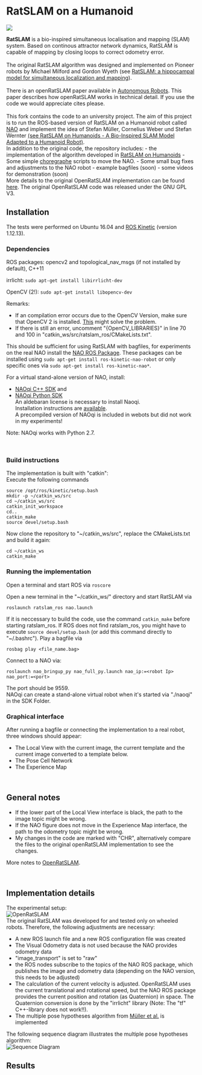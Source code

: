 # RatSLAM on a Humanoid

<img src='https://wiki.qut.edu.au/download/attachments/104094381/logo_sml.jpg?version=1&modificationDate=1338441816000'>

<b>RatSLAM</b> is a bio-inspired simultaneous localisation and mapping (SLAM) system. Based on continous attractor network dynamics, RatSLAM is capable of mapping by closing loops to correct odometry error.<br>
<br>
The original RatSLAM algorithm was designed and implemented on Pioneer robots by Michael Milford and Gordon Wyeth (see <a href='http://eprints.qut.edu.au/37593/1/c37593.pdf'>RatSLAM: a hippocampal model for simultaneous localization and mapping</a>).<br>
<br>
There is an openRatSLAM paper available in <a href='http://www.springerlink.com/openurl.asp?genre=article&id=doi:10.1007/s10514-012-9317-9'>Autonomous Robots</a>. This paper describes how openRatSLAM works in technical detail.  If you use the code we would appreciate cites please.<br>
<br>
This fork contains the code to an university project.
The aim of this project is to run the ROS-based version of RatSLAM on a Humanoid robot called [NAO](https://www.softbankrobotics.com/emea/en/nao) and implement the idea of Stefan Müller, Cornelius Weber und Stefan Wernter [(see RatSLAM on Humanoids - A Bio-Inspired SLAM Model Adapted to a Humanoid Robot)](https://pdfs.semanticscholar.org/f660/8cfde283e07c8e634f9493df654356aa69a8.pdf).
<br>
In addition to the original code, the repository includes:
	- the implementation of the algorithm developed in [RatSLAM on Humanoids](https://pdfs.semanticscholar.org/f660/8cfde283e07c8e634f9493df654356aa69a8.pdf)
	- Some simple [choregraphe](http://doc.aldebaran.com/1-14/software/choregraphe/choregraphe_overview.html) scripts to move the NAO.
	- Some small bug fixes and adjustments to the NAO robot
	- example bagfiles (soon)
	- some videos for demonstration (soon)
<br>
More details to the original OpenRatSLAM implementation can be found [here](https://github.com/davidmball/ratslam/blob/wiki/RatSLAMROS.md).
The original OpenRatSLAM code was released under the GNU GPL V3.


## Installation
The tests were performed on Ubuntu 16.04 and [ROS Kinetic](http://wiki.ros.org/kinetic/Installation/Ubuntu) (version 1.12.13).

### Dependencies
ROS packages: opencv2 and topological_nav_msgs (if not installed by default), C++11

irrlicht:  ```sudo apt-get install libirrlicht-dev```

OpenCV (2!):  ```sudo apt-get install libopencv-dev``` <br>

Remarks:
 - If an compilation error occurs due to the OpenCV Version, make sure that OpenCV 2 is installed. [This](https://gist.github.com/arthurbeggs/06df46af94af7f261513934e56103b30) might solve the problem.
- If there is still an error, uncomment "{OpenCV_LIBRARIES}" in line 70 and 100 in "catkin_ws/src/ratslam_ros/CMakeLists.txt".

This should be sufficient for using RatSLAM with bagfiles, for experiments on the real NAO install the [NAO ROS Package](http://wiki.ros.org/nao). These packages can be installed using ```sudo apt-get install ros-kinetic-nao-robot``` or only specific ones  via ```sudo apt-get install ros-kinetic-nao*```.


For a virtual stand-alone version of NAO, install:<br>
- [NAOqi C++ SDK](http://doc.aldebaran.com/2-1/dev/python/install_guide.html) and
- [NAOqi Python SDK](http://doc.aldebaran.com/2-1/dev/cpp/install_guide.html)<br>
An aldebaran license is necessary to install Naoqi.<br>
Installation instructions are [available](http://wiki.ros.org/nao/Tutorials/Installation).<br>
A precompiled version of NAOqi is included in webots but did not work in my experiments!

Note: NAOqi works with Python 2.7.

<br>

### Build instructions
The implementation is built with "catkin":<br>
Execute the following commands
```
source /opt/ros/kinetic/setup.bash
mkdir -p ~/catkin_ws/src
cd ~/catkin_ws/src
catkin_init_workspace
cd..
catkin_make
source devel/setup.bash
```
Now clone the repository to "~/catkin_ws/src", replace the CMakeLists.txt and build it again: 

```
cd ~/catkin_ws
catkin_make
```


### Running the implementation

Open a terminal and start ROS via ```roscore```

Open a new terminal in the "~/catkin_ws/" directory and start RatSLAM via
```
roslaunch ratslam_ros nao.launch
```
If it is neccessary to build the code, use the command ```catkin_make``` before starting ratslam_ros. If ROS does not find ratslam_ros, you might have to execute ```source devel/setup.bash``` (or add this command directly to "~/.bashrc").
Play a bagfile via
```
rosbag play <file_name.bag>
```
Connect to a NAO via:
```
roslaunch nao_bringup_py nao_full_py.launch nao_ip:=<robot Ip> nao_port:=<port>
```
The port should be 9559.<br>
NAOqi can create a stand-alone virtual robot when it's started via "./naoqi" in the SDK Folder.

### Graphical interface
After running a bagfile or connecting the implementation to a real robot, three windows should appear:

- The Local View with the current image, the current template and the current image converted to a template below.
- The Pose Cell Network
- The Experience Map

<br>

## General notes

- If the lower part of the Local View interface is black, the path to the image topic might be wrong.
- If the NAO figure does not move in the Experience Map interface, the path to the odometry topic might be wrong.
- My changes in the code are marked with "CHR", alternatively compare the files to the original openRatSLAM implementation to see the changes.

More notes to [OpenRatSLAM](https://github.com/davidmball/ratslam/blob/wiki/RatSLAMROS.md).

<br>

## Implementation details
The experimental setup:
<br>
<img src='https://github.com/christianlandgraf/ratslam/edit/ratslam_ros/figures/openratslam.png' alt='OpenRatSLAM'>
<br>
The original RatSLAM was developed for and tested only on wheeled robots.
Therefore, the following adjustments are necessary:<br>
- A new ROS launch file and a new ROS configuration file was created
- The Visual Odometry data is not used because the NAO provides odometry data
- "image_transport" is set to "raw"
- the ROS nodes subscribe to the topics of the NAO ROS package, which publishes the image and odometry data (depending on the NAO version, this needs to be adjusted)
- The calculation of the current velocity is adjusted. OpenRatSLAM uses the current translational and rotational speed, but the NAO ROS package provides the current position and rotation (as Quaternion) in space. The Quaternion conversion is done by the "irrlicht" library (Note: The "tf" C++-library does not work!!).
- The multiple pose hypotheses algorithm from [Müller et al.](https://pdfs.semanticscholar.org/f660/8cfde283e07c8e634f9493df654356aa69a8.pdf) is implemented

The following sequence diagram illustrates the multiple pose hypotheses algorithm:
<br>
<img src='https://github.com/christianlandgraf/ratslam/edit/ratslam_ros/figures/sequencediagram.png' alt='Sequence Diagram'>
<br>


## Results

